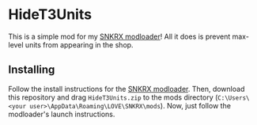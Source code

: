 # HideT3Units

This is a simple mod for my [SNKRX modloader](https://github.com/sharpdev-me/SNKMD)! All it does is
prevent max-level units from appearing in the shop.

## Installing

Follow the install instructions for the [SNKRX modloader](https://github.com/sharpdev-me/SNKMD). Then, download this repository and drag `HideT3Units.zip` to the mods directory (`C:\Users\<your user>\AppData\Roaming\LOVE\SNKRX\mods`). Now, just follow the modloader's launch instructions.